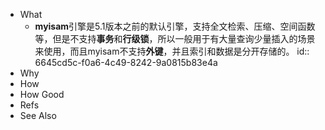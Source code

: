 - What
	- **myisam**引擎是5.1版本之前的默认引擎，支持全文检索、压缩、空间函数等，但是不支持**事务**和**行级锁**，所以一般用于有大量查询少量插入的场景来使用，而且myisam不支持**外键**，并且索引和数据是分开存储的。
	  id:: 6645cd5c-f0a6-4c49-8242-9a0815b83e4a
- Why
- How
- How Good
- Refs
- See Also